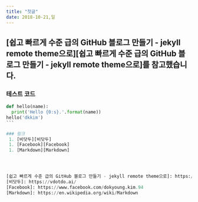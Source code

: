 ```yaml
---
title: "첫글"
date: 2018-10-21,일
---
```

[쉽고 빠르게 수준 급의 GitHub 블로그 만들기 - jekyll remote theme으로][쉽고 빠르게 수준 급의 GitHub 블로그 만들기 - jekyll remote theme으로]를 참고했습니다.
---

### 테스트 코드
```python
def hello(name):
  print('Hello {0:s}.'.format(name))
hello('dkkim')
​```

### 링크
 1. [비닷두][비닷두]
 1. [Facebook][Facebook]
 1. [Markdown][Markdown]




[쉽고 빠르게 수준 급의 GitHub 블로그 만들기 - jekyll remote theme으로]: https://dreamgonfly.github.io/2018/01/27/jekyll-remote-theme.html
[비닷두]: https://vdotdo.ai/
[Facebook]: https://www.facebook.com/dokyoung.kim.94
[Markdown]: https://en.wikipedia.org/wiki/Markdown